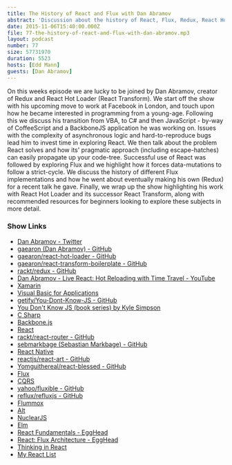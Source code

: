 ```yaml
---
title: The History of React and Flux with Dan Abramov
abstract: 'Discussion about the history of React, Flux, Redux, React Hot Loader and React Transform'
date: 2015-11-06T15:40:00.000Z
file: 77-the-history-of-react-and-flux-with-dan-abramov.mp3
layout: podcast
number: 77
size: 57731970
duration: 5523
hosts: [Edd Mann]
guests: [Dan Abramov]
---
```


On this weeks episode we are lucky to be joined by Dan Abramov, creator of Redux and React Hot Loader (React Transform).
We start off the show with his upcoming move to work at Facebook in London, and touch upon how he became interested in programming from a young-age.
Following this we discuss his transition from VBA, to C# and then JavaScript - by-way of CoffeeScript and a BackboneJS application he was working on.
Issues with the complexity of asynchronous logic and hard-to-reproduce bugs lead him to invest time in exploring React.
We then talk about the problem React solves and how its' pragmatic approach (including escape-hatches) can easily propagate up your code-tree.
Successful use of React was followed by exploring Flux and we highlight how it forces data-mutations to follow a strict-cycle.
We discuss the history of different Flux implementations and how he went about eventually making his own (Redux) for a recent talk he gave.
Finally, we wrap up the show highlighting his work with React Hot Loader and its successor React Transform, along with recommended resources for beginners looking to explore these subjects in more detail.

### Show Links

- [Dan Abramov - Twitter](https://twitter.com/dan_abramov)
- [gaearon (Dan Abramov) - GitHub](https://github.com/gaearon)
- [gaearon/react-hot-loader - GitHub](https://github.com/gaearon/react-hot-loader)
- [gaearon/react-transform-boilerplate - GitHub](https://github.com/gaearon/react-transform-boilerplate)
- [rackt/redux - GitHub](https://github.com/rackt/redux)
- [Dan Abramov - Live React: Hot Reloading with Time Travel - YouTube](https://www.youtube.com/watch?v=xsSnOQynTHs)
- [Xamarin](https://xamarin.com/)
- [Visual Basic for Applications](https://en.wikipedia.org/wiki/Visual_Basic_for_Applications)
- [getify/You-Dont-Know-JS - GitHub](https://github.com/getify/You-Dont-Know-JS)
- [You Don't Know JS (book series) by Kyle Simpson](https://www.kickstarter.com/projects/getify/you-dont-know-js-book-series)
- [C Sharp](https://en.wikipedia.org/wiki/C_Sharp_(programming_language))
- [Backbone.js](http://backbonejs.org/)
- [React](http://facebook.github.io/react/)
- [rackt/react-router - GitHub](https://github.com/rackt/react-router)
- [sebmarkbage (Sebastian Markbage) - GitHub](https://github.com/sebmarkbage)
- [React Native](https://facebook.github.io/react-native/)
- [reactjs/react-art - GitHub](https://github.com/reactjs/react-art)
- [Yomguithereal/react-blessed - GitHub](https://github.com/Yomguithereal/react-blessed)
- [Flux](https://facebook.github.io/flux/)
- [CQRS](http://martinfowler.com/bliki/CQRS.html)
- [yahoo/fluxible - GitHub](https://github.com/yahoo/fluxible)
- [reflux/refluxjs - GitHub](https://github.com/reflux/refluxjs)
- [Flummox](http://acdlite.github.io/flummox/)
- [Alt ](http://alt.js.org/)
- [NuclearJS](https://optimizely.github.io/nuclear-js/)
- [Elm](http://elm-lang.org/)
- [React Fundamentals - EggHead](https://egghead.io/series/react-fundamentals)
- [React: Flux Architecture - EggHead](https://egghead.io/series/react-flux-architecture)
- [Thinking in React](https://facebook.github.io/react/docs/thinking-in-react.html)
- [My React List](https://medium.com/@dan_abramov/my-react-list-862227952a8c)
